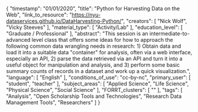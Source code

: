 {
    "timestamp": "01/01/2020",
    "title": "Python for Harvesting Data on the Web",
    "link_to_resource": "https://nyu-dataservices.github.io/DataHarvesting-Python/",
    "creators": [
        "Nick Wolf",
        "Vicky Steeves"
    ],
    "material_type": [
        "Activity/Lab"
    ],
    "education_level": [
        "Graduate / Professional"
    ],
    "abstract": "This session is an intermediate-to-advanced level class that offers some ideas for how to approach the following common data wrangling needs in research: 1) Obtain data and load it into a suitable data \"container\" for analysis, often via a web interface, especially an API, 2) parse the data retrieved via an API and turn it into a useful object for manipulation and analysis, and 3) perform some basic summary counts of records in a dataset and work up a quick visualization.",
    "language": [
        "English"
    ],
    "conditions_of_use": "cc-by-nc",
    "primary_user": [
        "student",
        "teacher"
    ],
    "subject_areas": [
        "Applied Science",
        "Life Science",
        "Physical Science",
        "Social Science"
    ],
    "FORRT_clusters": [
        ""
    ],
    "tags": [
        "Analysis",
        "Open Scholarship Tools and Technologies",
        "Research Data Management Tools",
        "Researchers"
    ]
}